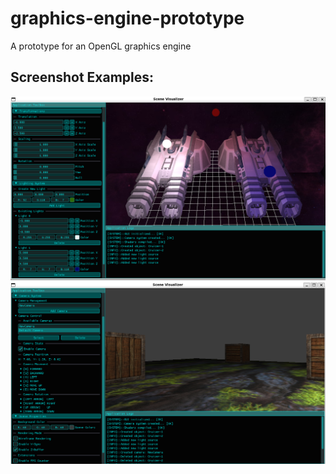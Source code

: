 # graphics-engine-prototype
 A prototype for an OpenGL graphics engine
## Screenshot Examples:
![UI and light sources](images/UI-Lights.png)
![UI and boxes](images/UI-Boxes.png)

